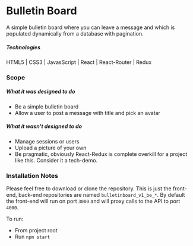# Bulletin Board
A simple bulletin board where you can leave a message and which is populated dynamically from a database with pagination.

##### Technologies
HTML5 | CSS3 | JavasScript | React | React-Router | Redux

### Scope
##### What it was designed to do
+ Be a simple bulletin board
+ Allow a user to post a message with title and pick an avatar

##### What it wasn't designed to do
- Manage sessions or users
- Upload a picture of your own
- Be pragmatic, obviously React-Redux is complete overkill for a project like this. Consider it a tech-demo.

### Installation Notes
Please feel free to download or clone the repository. This is just the front-end, back-end repositories are named `bulletinboard_v1_be_*`. By default the front-end will run on port `3000` and will proxy calls to the API to port `4000`.

To run:
- From project root
- Run `npm start`
